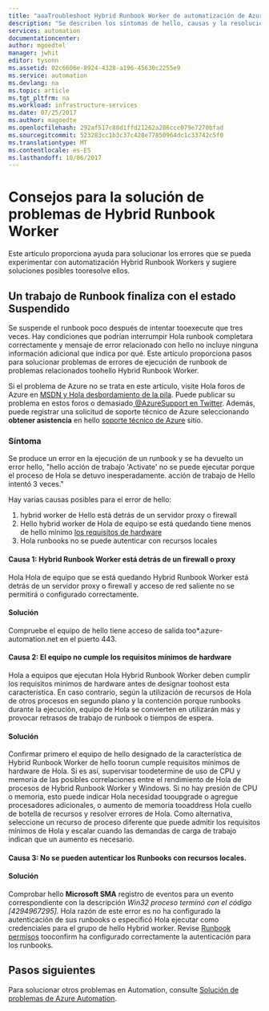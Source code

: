 ```yaml
---
title: "aaaTroubleshoot Hybrid Runbook Worker de automatización de Azure | Documentos de Microsoft"
description: "Se describen los síntomas de hello, causas y la resolución de hello problemas más comunes Hybrid Runbook Worker de automatización de Azure."
services: automation
documentationcenter: 
author: mgoedtel
manager: jwhit
editor: tysonn
ms.assetid: 02c6606e-8924-4328-a196-45630c2255e9
ms.service: automation
ms.devlang: na
ms.topic: article
ms.tgt_pltfrm: na
ms.workload: infrastructure-services
ms.date: 07/25/2017
ms.author: magoedte
ms.openlocfilehash: 292af517c88d1ffd21262a286ccc079e7270bfad
ms.sourcegitcommit: 523283cc1b3c37c428e77850964dc1c33742c5f0
ms.translationtype: MT
ms.contentlocale: es-ES
ms.lasthandoff: 10/06/2017
---
```

# <a name="troubleshooting-tips-for-hybrid-runbook-worker"></a>Consejos para la solución de problemas de Hybrid Runbook Worker

Este artículo proporciona ayuda para solucionar los errores que se pueda experimentar con automatización Hybrid Runbook Workers y sugiere soluciones posibles tooresolve ellos.

## <a name="a-runbook-job-terminates-with-a-status-of-suspended"></a>Un trabajo de Runbook finaliza con el estado Suspendido

Se suspende el runbook poco después de intentar tooexecute que tres veces. Hay condiciones que podrían interrumpir Hola runbook completara correctamente y mensaje de error relacionado con hello no incluye ninguna información adicional que indica por qué. Este artículo proporciona pasos para solucionar problemas de errores de ejecución de runbook de problemas relacionados toohello Hybrid Runbook Worker.

Si el problema de Azure no se trata en este artículo, visite Hola foros de Azure en [MSDN y Hola desbordamiento de la pila](https://azure.microsoft.com/support/forums/). Puede publicar su problema en estos foros o demasiado[ @AzureSupport en Twitter](https://twitter.com/AzureSupport). Además, puede registrar una solicitud de soporte técnico de Azure seleccionando **obtener asistencia** en hello [soporte técnico de Azure](https://azure.microsoft.com/support/options/) sitio.

### <a name="symptom"></a>Síntoma
Se produce un error en la ejecución de un runbook y se ha devuelto un error hello, "hello acción de trabajo 'Activate' no se puede ejecutar porque el proceso de Hola se detuvo inesperadamente. acción de trabajo de Hello intentó 3 veces."

Hay varias causas posibles para el error de hello: 

1. hybrid worker de Hello está detrás de un servidor proxy o firewall
2. Hello hybrid worker de Hola de equipo se está quedando tiene menos de hello mínimo [los requisitos de hardware](automation-offering-get-started.md#hybrid-runbook-worker)  
3. Hola runbooks no se puede autenticar con recursos locales

#### <a name="cause-1-hybrid-runbook-worker-is-behind-proxy-or-firewall"></a>Causa 1: Hybrid Runbook Worker está detrás de un firewall o proxy
Hola Hola de equipo que se está quedando Hybrid Runbook Worker está detrás de un servidor proxy o firewall y acceso de red saliente no se permitirá o configurado correctamente.

#### <a name="solution"></a>Solución
Compruebe el equipo de hello tiene acceso de salida too*.azure-automation.net en el puerto 443. 

#### <a name="cause-2-computer-has-less-than-minimum-hardware-requirements"></a>Causa 2: El equipo no cumple los requisitos mínimos de hardware
Hola a equipos que ejecutan Hola Hybrid Runbook Worker deben cumplir los requisitos mínimos de hardware antes de designar toohost esta característica. En caso contrario, según la utilización de recursos de Hola de otros procesos en segundo plano y la contención porque runbooks durante la ejecución, equipo de Hola se convierten en utilizarán más y provocar retrasos de trabajo de runbook o tiempos de espera. 

#### <a name="solution"></a>Solución
Confirmar primero el equipo de hello designado de la característica de Hybrid Runbook Worker de hello toorun cumple requisitos mínimos de hardware de Hola.  Si es así, supervisar toodetermine de uso de CPU y memoria de las posibles correlaciones entre el rendimiento de Hola de procesos de Hybrid Runbook Worker y Windows.  Si no hay presión de CPU o memoria, esto puede indicar Hola necesidad tooupgrade o agregue procesadores adicionales, o aumento de memoria tooaddress Hola cuello de botella de recursos y resolver errores de Hola. Como alternativa, seleccione un recurso de proceso diferente que puede admitir los requisitos mínimos de Hola y escalar cuando las demandas de carga de trabajo indican que un aumento es necesario.         

#### <a name="cause-3-runbooks-cannot-authenticate-with-local-resources"></a>Causa 3: No se pueden autenticar los Runbooks con recursos locales.

#### <a name="solution"></a>Solución
Comprobar hello **Microsoft SMA** registro de eventos para un evento correspondiente con la descripción *Win32 proceso terminó con el código [4294967295]*.  Hola razón de este error es no ha configurado la autenticación de sus runbooks o especificó Hola ejecutar como credenciales para el grupo de hello Hybrid worker.  Revise [Runbook permisos](automation-hrw-run-runbooks.md#runbook-permissions) tooconfirm ha configurado correctamente la autenticación para los runbooks.  

## <a name="next-steps"></a>Pasos siguientes

Para solucionar otros problemas en Automation, consulte [Solución de problemas de Azure Automation](automation-troubleshooting-automation-errors.md). 